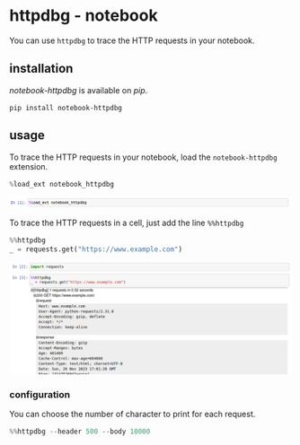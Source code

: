# httpdbg - notebook

You can use `httpdbg` to trace the HTTP requests in your notebook.

## installation

_notebook-httpdbg_ is available on _pip_.

```console
pip install notebook-httpdbg
```

## usage

To trace the HTTP requests in your notebook, load the `notebook-httpdbg` extension.

```python
%load_ext notebook_httpdbg
```

![notebook load extension](img/notebook-1.png)

To trace the HTTP requests in a cell, just add the line `%%httpdbg`

```python
%%httpdbg
_ = requests.get("https://www.example.com")
```

![run request](img/notebook-2.png)

### configuration

You can choose the number of character to print for each request.

```python
%%httpdbg --header 500 --body 10000
```
